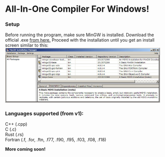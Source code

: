 # All-In-One Compiler For Windows!
### Setup
Before running the program, make sure MinGW is installed. Download the official .exe [from here.](https://sourceforge.net/projects/mingw-w64/)  Proceed with the installation until you get an install screen similar to this: ![Banner](img/screen1.jpg)
### Languages supported (from v1):
C++ (.cpp)  
C (.c)  
Rust (.rs)  
Fortran (.f, .for, .ftn, .f77, .f90, .f95, .f03, .f08, .f18)  

  
**More coming soon!**
